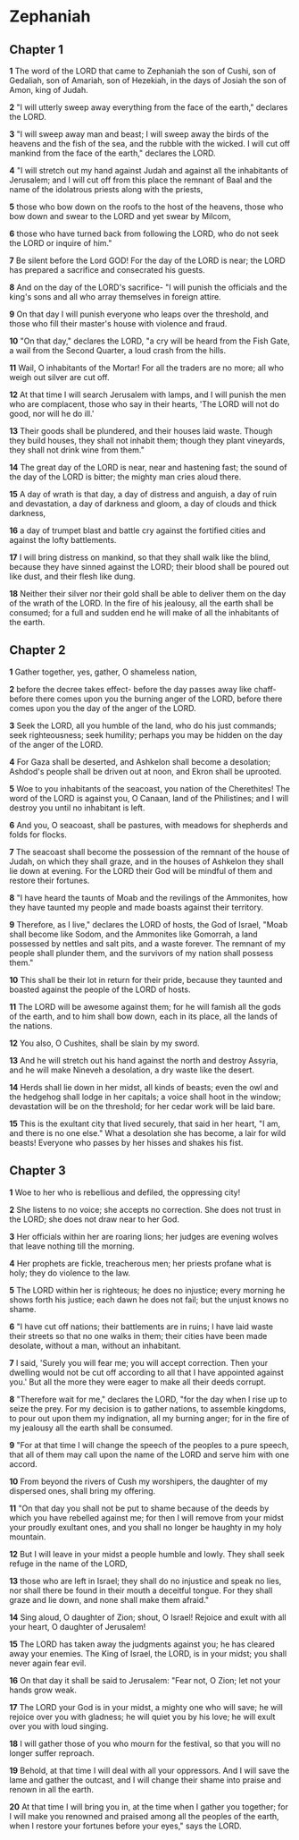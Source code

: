 # Zephaniah

## Chapter 1

**1** The word of the LORD that came to Zephaniah the son of Cushi, son of Gedaliah, son of Amariah, son of Hezekiah, in the days of Josiah the son of Amon, king of Judah.

**2** "I will utterly sweep away everything from the face of the earth," declares the LORD.

**3** "I will sweep away man and beast; I will sweep away the birds of the heavens and the fish of the sea, and the rubble with the wicked. I will cut off mankind from the face of the earth," declares the LORD.

**4** "I will stretch out my hand against Judah and against all the inhabitants of Jerusalem; and I will cut off from this place the remnant of Baal and the name of the idolatrous priests along with the priests,

**5** those who bow down on the roofs to the host of the heavens, those who bow down and swear to the LORD and yet swear by Milcom,

**6** those who have turned back from following the LORD, who do not seek the LORD or inquire of him."

**7** Be silent before the Lord GOD! For the day of the LORD is near; the LORD has prepared a sacrifice and consecrated his guests.

**8** And on the day of the LORD's sacrifice- "I will punish the officials and the king's sons and all who array themselves in foreign attire.

**9** On that day I will punish everyone who leaps over the threshold, and those who fill their master's house with violence and fraud.

**10** "On that day," declares the LORD, "a cry will be heard from the Fish Gate, a wail from the Second Quarter, a loud crash from the hills.

**11** Wail, O inhabitants of the Mortar! For all the traders are no more; all who weigh out silver are cut off.

**12** At that time I will search Jerusalem with lamps, and I will punish the men who are complacent, those who say in their hearts, 'The LORD will not do good, nor will he do ill.'

**13** Their goods shall be plundered, and their houses laid waste. Though they build houses, they shall not inhabit them; though they plant vineyards, they shall not drink wine from them."

**14** The great day of the LORD is near, near and hastening fast; the sound of the day of the LORD is bitter; the mighty man cries aloud there.

**15** A day of wrath is that day, a day of distress and anguish, a day of ruin and devastation, a day of darkness and gloom, a day of clouds and thick darkness,

**16** a day of trumpet blast and battle cry against the fortified cities and against the lofty battlements.

**17** I will bring distress on mankind, so that they shall walk like the blind, because they have sinned against the LORD; their blood shall be poured out like dust, and their flesh like dung.

**18** Neither their silver nor their gold shall be able to deliver them on the day of the wrath of the LORD. In the fire of his jealousy, all the earth shall be consumed; for a full and sudden end he will make of all the inhabitants of the earth.

## Chapter 2

**1** Gather together, yes, gather, O shameless nation,

**2** before the decree takes effect- before the day passes away like chaff- before there comes upon you the burning anger of the LORD, before there comes upon you the day of the anger of the LORD.

**3** Seek the LORD, all you humble of the land, who do his just commands; seek righteousness; seek humility; perhaps you may be hidden on the day of the anger of the LORD.

**4** For Gaza shall be deserted, and Ashkelon shall become a desolation; Ashdod's people shall be driven out at noon, and Ekron shall be uprooted.

**5** Woe to you inhabitants of the seacoast, you nation of the Cherethites! The word of the LORD is against you, O Canaan, land of the Philistines; and I will destroy you until no inhabitant is left.

**6** And you, O seacoast, shall be pastures, with meadows for shepherds and folds for flocks.

**7** The seacoast shall become the possession of the remnant of the house of Judah, on which they shall graze, and in the houses of Ashkelon they shall lie down at evening. For the LORD their God will be mindful of them and restore their fortunes.

**8** "I have heard the taunts of Moab and the revilings of the Ammonites, how they have taunted my people and made boasts against their territory.

**9** Therefore, as I live," declares the LORD of hosts, the God of Israel, "Moab shall become like Sodom, and the Ammonites like Gomorrah, a land possessed by nettles and salt pits, and a waste forever. The remnant of my people shall plunder them, and the survivors of my nation shall possess them."

**10** This shall be their lot in return for their pride, because they taunted and boasted against the people of the LORD of hosts.

**11** The LORD will be awesome against them; for he will famish all the gods of the earth, and to him shall bow down, each in its place, all the lands of the nations.

**12** You also, O Cushites, shall be slain by my sword.

**13** And he will stretch out his hand against the north and destroy Assyria, and he will make Nineveh a desolation, a dry waste like the desert.

**14** Herds shall lie down in her midst, all kinds of beasts; even the owl and the hedgehog shall lodge in her capitals; a voice shall hoot in the window; devastation will be on the threshold; for her cedar work will be laid bare.

**15** This is the exultant city that lived securely, that said in her heart, "I am, and there is no one else." What a desolation she has become, a lair for wild beasts! Everyone who passes by her hisses and shakes his fist.

## Chapter 3

**1** Woe to her who is rebellious and defiled, the oppressing city!

**2** She listens to no voice; she accepts no correction. She does not trust in the LORD; she does not draw near to her God.

**3** Her officials within her are roaring lions; her judges are evening wolves that leave nothing till the morning.

**4** Her prophets are fickle, treacherous men; her priests profane what is holy; they do violence to the law.

**5** The LORD within her is righteous; he does no injustice; every morning he shows forth his justice; each dawn he does not fail; but the unjust knows no shame.

**6** "I have cut off nations; their battlements are in ruins; I have laid waste their streets so that no one walks in them; their cities have been made desolate, without a man, without an inhabitant.

**7** I said, 'Surely you will fear me; you will accept correction. Then your dwelling would not be cut off according to all that I have appointed against you.' But all the more they were eager to make all their deeds corrupt.

**8** "Therefore wait for me," declares the LORD, "for the day when I rise up to seize the prey. For my decision is to gather nations, to assemble kingdoms, to pour out upon them my indignation, all my burning anger; for in the fire of my jealousy all the earth shall be consumed.

**9** "For at that time I will change the speech of the peoples to a pure speech, that all of them may call upon the name of the LORD and serve him with one accord.

**10** From beyond the rivers of Cush my worshipers, the daughter of my dispersed ones, shall bring my offering.

**11** "On that day you shall not be put to shame because of the deeds by which you have rebelled against me; for then I will remove from your midst your proudly exultant ones, and you shall no longer be haughty in my holy mountain.

**12** But I will leave in your midst a people humble and lowly. They shall seek refuge in the name of the LORD,

**13** those who are left in Israel; they shall do no injustice and speak no lies, nor shall there be found in their mouth a deceitful tongue. For they shall graze and lie down, and none shall make them afraid."

**14** Sing aloud, O daughter of Zion; shout, O Israel! Rejoice and exult with all your heart, O daughter of Jerusalem!

**15** The LORD has taken away the judgments against you; he has cleared away your enemies. The King of Israel, the LORD, is in your midst; you shall never again fear evil.

**16** On that day it shall be said to Jerusalem: "Fear not, O Zion; let not your hands grow weak.

**17** The LORD your God is in your midst, a mighty one who will save; he will rejoice over you with gladness; he will quiet you by his love; he will exult over you with loud singing.

**18** I will gather those of you who mourn for the festival, so that you will no longer suffer reproach.

**19** Behold, at that time I will deal with all your oppressors. And I will save the lame and gather the outcast, and I will change their shame into praise and renown in all the earth.

**20** At that time I will bring you in, at the time when I gather you together; for I will make you renowned and praised among all the peoples of the earth, when I restore your fortunes before your eyes," says the LORD.

